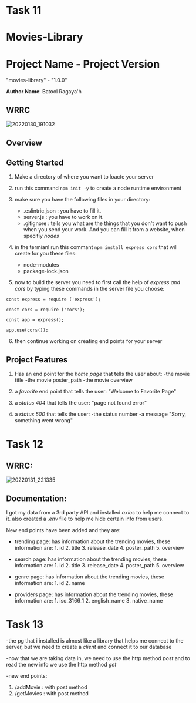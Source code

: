 # **Task 11**


# Movies-Library


# Project Name - Project Version
"movies-library" -  "1.0.0"  


**Author Name**: Batool Ragaya'h

## WRRC
![20220130_191032](https://user-images.githubusercontent.com/97676785/151709811-51de5fb1-bdf4-4d85-8ee4-d134ff7ec3a7.jpg)







## Overview

## Getting Started

1. Make a directory of where you want to loacte your server
2. run this command `npm init -y` to create a node runtime environment
3. make sure you have the following files in your directory:
     - .eslintric.json : you have to fill it.
     - server.js : you have to work on it.
     - .gitignore : tells you what are the things that you don't want to push when you send your work. And you can fill it from a website, when specifiy *nodes*
4. in the termianl run this commant `npm install express cors` that will create for you these files:
     - node-modules 
     - package-lock.json

5. now to build the server you need to first call the help of *express and cors* by typing these commands in the server file you choose:

`const express = require ('express');`

`const cors = require ('cors');`

`const app = express();`

`app.use(cors());`

6. then continue working on creating end points for your server







## Project Features

1. Has an end point for the *home page* that tells the user about:
    -the movie title
    -the movie poster_path
    -the movie overview

2. a *favorite* end point that tells the user:
"Welcome to Favorite Page"

3. a *status 404* that tells the user:
"page not found error"

4. a *status 500* that tells the user:
    -the status number
    -a message "Sorry, something went wrong"




# **Task 12**

## WRRC:
![20220131_221335](https://user-images.githubusercontent.com/97676785/151866308-9077c435-b343-4b8d-96c1-226be1696e6c.jpg)



## Documentation:

I got my data from a 3rd party API and installed *axios* to help me connect to it.
also created a *.env* file to help me hide certain info from users.




New end points have been added and they are:

- trending page: has information about the trending movies, these information are:
       1. id
       2. title
       3. release_date
       4. poster_path
       5. overview


- search page: has information about the trending movies, these information are:
       1. id
       2. title
       3. release_date
       4. poster_path
       5. overview


- genre page: has information about the trending movies, these information are:
       1. id
       2. name


- providers page: has information about the trending movies, these information are:
       1. iso_3166_1
       2. english_name
       3. native_name
       



# **Task 13**


-the pg that i installed is almost like a library that helps me connect to the server, but we need to create a *client* and connect it to our database

-now that we are taking data in, we need to use the http method *post*
and to read the new info we use the http method *get*

-new end points:
1. /addMovie : with post method
2. /getMovies : with post method

